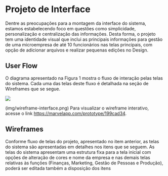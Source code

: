 
# Projeto de Interface

Dentre as preocupações para a montagem da interface do sistema, estamos estabelecendo foco em questões como simplicidade, personalização e centralização das informações. Desta forma, o projeto tem uma identidade visual que inclui as principais informações para gestão de uma microempresa de até 10 funcionários nas telas principais, com opção de adicionar arquivos e realizar pequenas edições no Design.

## User Flow

O diagrama apresentado na Figura 1 mostra o fluxo de interação pelas telas do sistema. Cada uma das telas deste fluxo é detalhada na seção de Wireframes que se segue. 

 <img src="/doc/img/interface.png">

(img/wireframe-interface.png)
Para visualizar o wireframe interativo, acesse o link https://marvelapp.com/prototype/199cad34.



## Wireframes

Conforme fluxo de telas do projeto, apresentado no item anterior, as telas do sistema são apresentadas em detalhes nos itens que se seguem. As telas do sistema apresentam uma estrutura fixa para a tela inicial com opções de alteração de cores e nome da empresa e nas demais telas relativas às funções (Finanças, Marketing, Gestão de Pessoas e Produção), poderá ser editada também a disposição dos itens




